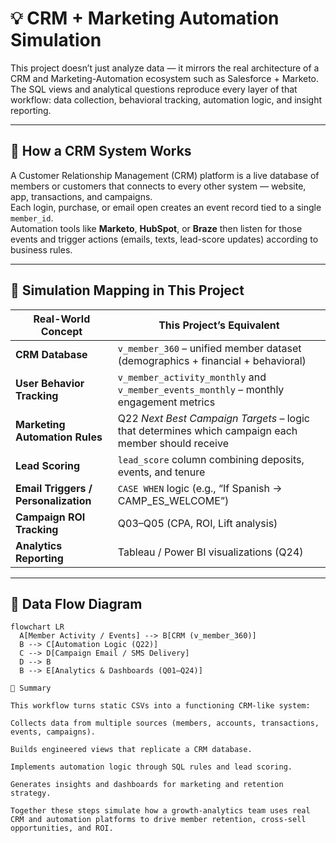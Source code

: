 # 💡 CRM + Marketing Automation Simulation

This project doesn’t just analyze data — it mirrors the real architecture of a CRM and Marketing-Automation ecosystem such as Salesforce + Marketo.  
The SQL views and analytical questions reproduce every layer of that workflow: data collection, behavioral tracking, automation logic, and insight reporting.

---

## 🧱 How a CRM System Works
A Customer Relationship Management (CRM) platform is a live database of members or customers that connects to every other system — website, app, transactions, and campaigns.  
Each login, purchase, or email open creates an event record tied to a single `member_id`.  
Automation tools like **Marketo**, **HubSpot**, or **Braze** then listen for those events and trigger actions (emails, texts, lead-score updates) according to business rules.

---

## 🔄 Simulation Mapping in This Project

| Real-World Concept | This Project’s Equivalent |
|--------------------|---------------------------|
| **CRM Database** | `v_member_360` – unified member dataset (demographics + financial + behavioral) |
| **User Behavior Tracking** | `v_member_activity_monthly` and `v_member_events_monthly` – monthly engagement metrics |
| **Marketing Automation Rules** | Q22 *Next Best Campaign Targets* – logic that determines which campaign each member should receive |
| **Lead Scoring** | `lead_score` column combining deposits, events, and tenure |
| **Email Triggers / Personalization** | `CASE WHEN` logic (e.g., “If Spanish → CAMP_ES_WELCOME”) |
| **Campaign ROI Tracking** | Q03–Q05 (CPA, ROI, Lift analysis) |
| **Analytics Reporting** | Tableau / Power BI visualizations (Q24) |

---

## 🧠 Data Flow Diagram

```mermaid
flowchart LR
  A[Member Activity / Events] --> B[CRM (v_member_360)]
  B --> C[Automation Logic (Q22)]
  C --> D[Campaign Email / SMS Delivery]
  D --> B
  B --> E[Analytics & Dashboards (Q01–Q24)]

🧩 Summary

This workflow turns static CSVs into a functioning CRM-like system:

Collects data from multiple sources (members, accounts, transactions, events, campaigns).

Builds engineered views that replicate a CRM database.

Implements automation logic through SQL rules and lead scoring.

Generates insights and dashboards for marketing and retention strategy.

Together these steps simulate how a growth-analytics team uses real CRM and automation platforms to drive member retention, cross-sell opportunities, and ROI.